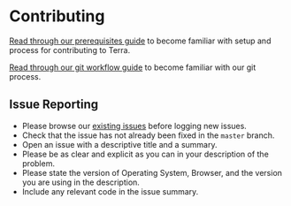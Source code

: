 # Contributing

[Read through our prerequisites guide](https://engineering.cerner.com/terra-ui/about/terra-ui/contributing/development-prerequisites) to become familiar with setup and process for contributing to Terra.

[Read through our git workflow guide](https://engineering.cerner.com/terra-ui/about/terra-ui/contributing/git-workflow) to become familiar with our git process.

## Issue Reporting

* Please browse our [existing issues](https://github.com/cerner/terra-ui/issues) before logging new issues.
* Check that the issue has not already been fixed in the `master` branch.
* Open an issue with a descriptive title and a summary.
* Please be as clear and explicit as you can in your description of the problem.
* Please state the version of Operating System, Browser, and the version you are using in the description.
* Include any relevant code in the issue summary.

